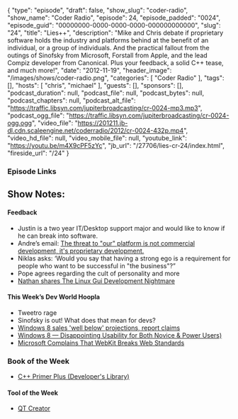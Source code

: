 {
  "type": "episode",
  "draft": false,
  "show_slug": "coder-radio",
  "show_name": "Coder Radio",
  "episode": 24,
  "episode_padded": "0024",
  "episode_guid": "00000000-0000-0000-0000-000000000000",
  "slug": "24",
  "title": "Lies++",
  "description": "Mike and Chris debate if proprietary software holds the industry and platforms behind at the benefit of an individual, or a group of individuals. And the practical fallout from the outings of Sinofsky from Microsoft, Forstall from Apple, and the lead Compiz developer from Canonical. Plus your feedback, a solid C++ tease, and much more!",
  "date": "2012-11-19",
  "header_image": "/images/shows/coder-radio.png",
  "categories": [
    "Coder Radio"
  ],
  "tags": [],
  "hosts": [
    "chris",
    "michael"
  ],
  "guests": [],
  "sponsors": [],
  "podcast_duration": null,
  "podcast_file": null,
  "podcast_bytes": null,
  "podcast_chapters": null,
  "podcast_alt_file": "https://traffic.libsyn.com/jupiterbroadcasting/cr-0024-mp3.mp3",
  "podcast_ogg_file": "https://traffic.libsyn.com/jupiterbroadcasting/cr-0024-ogg.ogg",
  "video_file": "https://201211.jb-dl.cdn.scaleengine.net/coderradio/2012/cr-0024-432p.mp4",
  "video_hd_file": null,
  "video_mobile_file": null,
  "youtube_link": "https://youtu.be/m4X9cPF5zYc",
  "jb_url": "/27706/lies-cr-24/index.html",
  "fireside_url": "/24"
}


### Episode Links

## Show Notes:

#### Feedback

  * Justin is a two year IT/Desktop support major and would like to know if he can break into software.
  * Andre’s email: [The threat to "our" platform is not commercial development, it's proprietary development.](http://slexy.org/view/s2s7nw1BTS/index.html)
  * Niklas asks: ‘Would you say that having a strong ego is a requirement for people who want to be successful in "the business"?”
  * Pope agrees regarding the cult of personality and more
  * [Nathan shares The Linux Gui Development Nightmare](http://nathancampos.me/post/35638014216/the-linux-gui-development-nightmare/index.html)

#### This Week’s Dev World Hoopla

  * Tweetro rage
  * Sinofsky is out! What does that mean for devs?
  * [Windows 8 sales 'well below' projections, report claims](http://news.cnet.com/8301-10805_3-57551433-75/windows-8-sales-well-below-projections-report-claims/index.html)
  * [Windows 8 — Disappointing Usability for Both Novice & Power Users)](http://www.useit.com/alertbox/windows-8.html/index.html)
  * [Microsoft Complains That WebKit Breaks Web Standards](http://developers.slashdot.org/story/12/11/18/1421204/microsoft-complains-that-webkit-breaks-web-standards/index.html)

### Book of the Week

  * [C++ Primer Plus (Developer's Library)](https://www.amazon.com/dp/0321776402?SubscriptionId=0RGQ32M03RDWT5YF2K82&tag=thelinactsho-20&linkCode=xm2&camp=2025&creative=165953&creativeASIN=0321776402)

#### Tool of the Week

  * [QT Creator](http://qt.digia.com/Product/Developer-Tools/index.html)


